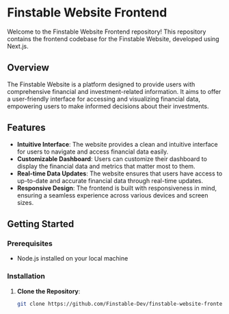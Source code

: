 # Finstable Website Frontend

Welcome to the Finstable Website Frontend repository! This repository contains the frontend codebase for the Finstable Website, developed using Next.js.

## Overview

The Finstable Website is a platform designed to provide users with comprehensive financial and investment-related information. It aims to offer a user-friendly interface for accessing and visualizing financial data, empowering users to make informed decisions about their investments.

## Features

- **Intuitive Interface**: The website provides a clean and intuitive interface for users to navigate and access financial data easily.
- **Customizable Dashboard**: Users can customize their dashboard to display the financial data and metrics that matter most to them.
- **Real-time Data Updates**: The website ensures that users have access to up-to-date and accurate financial data through real-time updates.
- **Responsive Design**: The frontend is built with responsiveness in mind, ensuring a seamless experience across various devices and screen sizes.

## Getting Started

### Prerequisites

- Node.js installed on your local machine

### Installation

1. **Clone the Repository**: 

   ```bash
   git clone https://github.com/Finstable-Dev/finstable-website-frontend.git
